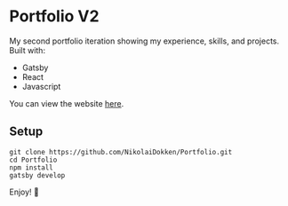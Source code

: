 # Portfolio V2
My second portfolio iteration showing my experience, skills, and projects. Built with:
* Gatsby
* React
* Javascript

You can view the website [here](https://nikolaidokken.no). 
## Setup
```{sh}
git clone https://github.com/NikolaiDokken/Portfolio.git
cd Portfolio
npm install
gatsby develop
```

Enjoy! :rocket:

